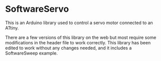 # SoftwareServo

This is an Arduino library used to control a servo motor connected to an ATtiny.  

There are a few versions of this library on the web but most require some modifications in the header file to work correctly.  This library has been edited to work without any changes needed, and it includes a SoftwareSweep example.
